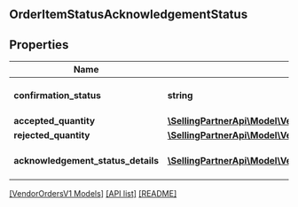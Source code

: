 ## OrderItemStatusAcknowledgementStatus

## Properties

Name | Type | Description | Notes
------------ | ------------- | ------------- | -------------
**confirmation_status** | **string** | Confirmation status of line item. | [optional]
**accepted_quantity** | [**\SellingPartnerApi\Model\VendorOrdersV1\ItemQuantity**](ItemQuantity.md) |  | [optional]
**rejected_quantity** | [**\SellingPartnerApi\Model\VendorOrdersV1\ItemQuantity**](ItemQuantity.md) |  | [optional]
**acknowledgement_status_details** | [**\SellingPartnerApi\Model\VendorOrdersV1\AcknowledgementStatusDetails[]**](AcknowledgementStatusDetails.md) | Details of item quantity confirmed. | [optional]

[[VendorOrdersV1 Models]](../) [[API list]](../../Api) [[README]](../../../README.md)
